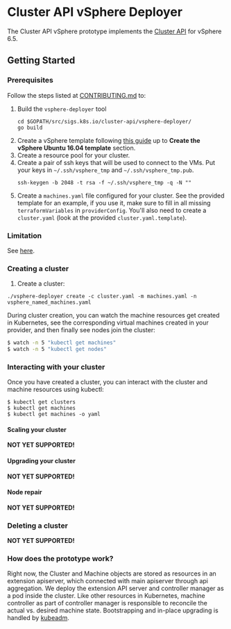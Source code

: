 # Cluster API vSphere Deployer

The Cluster API vSphere prototype implements the [Cluster API](https://github.com/kubernetes-sigs/cluster-api/blob/master/README.md) for vSphere 6.5.

## Getting Started

### Prerequisites

Follow the steps listed at [CONTRIBUTING.md](https://github.com/kubernetes-sigs/cluster-api/blob/master/vsphere-deployer/CONTRIBUTING.md) to:

1. Build the `vsphere-deployer` tool
   ```
   cd $GOPATH/src/sigs.k8s.io/cluster-api/vsphere-deployer/
   go build
   ```
1. Create a vSphere template following [this guide](https://blog.inkubate.io/deploy-a-vmware-vsphere-virtual-machine-with-terraform/) up to **Create the vSphere Ubuntu 16.04 template** section.
1. Create a resource pool for your cluster.
1. Create a pair of ssh keys that will be used to connect to the VMs. Put your
   keys in `~/.ssh/vsphere_tmp` and `~/.ssh/vsphere_tmp.pub`.
   ```
   ssh-keygen -b 2048 -t rsa -f ~/.ssh/vsphere_tmp -q -N ""
   ```
1. Create a `machines.yaml` file configured for your cluster. See the provided template
   for an example, if you use it, make sure to fill in all missing `terraformVariables`
   in `providerConfig`. You'll also need to create a `cluster.yaml` (look at the provided `cluster.yaml.template`).

### Limitation

See [here](https://github.com/karan/kube-deploy/issues?utf8=%E2%9C%93&q=is%3Aissue+is%3Aopen+vsphere).

### Creating a cluster

1. Create a cluster:
  ```
  ./vsphere-deployer create -c cluster.yaml -m machines.yaml -n vsphere_named_machines.yaml
  ```

During cluster creation, you can watch the machine resources get created in Kubernetes,
see the corresponding virtual machines created in your provider, and then finally see nodes
join the cluster:

```bash
$ watch -n 5 "kubectl get machines"
$ watch -n 5 "kubectl get nodes"
```


### Interacting with your cluster

Once you have created a cluster, you can interact with the cluster and machine
resources using kubectl:

```
$ kubectl get clusters
$ kubectl get machines
$ kubectl get machines -o yaml
```

#### Scaling your cluster

**NOT YET SUPPORTED!**

#### Upgrading your cluster

**NOT YET SUPPORTED!**

#### Node repair

**NOT YET SUPPORTED!**

### Deleting a cluster

**NOT YET SUPPORTED!**

### How does the prototype work?

Right now, the Cluster and Machine objects are stored as resources in an extension apiserver, which
connected with main apiserver through api aggregation. We deploy the extension API server and
controller manager as a pod inside the cluster. Like other resources in Kubernetes, machine
controller as part of controller manager is responsible to reconcile the actual vs. desired machine
state. Bootstrapping and in-place upgrading is handled by
[kubeadm](https://kubernetes.io/docs/setup/independent/create-cluster-kubeadm/).

